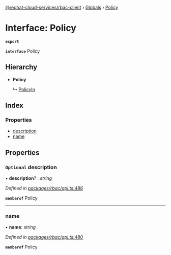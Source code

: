 [@redhat-cloud-services/rbac-client](../README.md) › [Globals](../globals.md) › [Policy](policy.md)

# Interface: Policy

**`export`** 

**`interface`** Policy

## Hierarchy

* **Policy**

  ↳ [PolicyIn](policyin.md)

## Index

### Properties

* [description](policy.md#optional-description)
* [name](policy.md#name)

## Properties

### `Optional` description

• **description**? : *string*

*Defined in [packages/rbac/api.ts:486](https://github.com/RedHatInsights/javascript-clients/blob/master/packages/rbac/api.ts#L486)*

**`memberof`** Policy

___

###  name

• **name**: *string*

*Defined in [packages/rbac/api.ts:480](https://github.com/RedHatInsights/javascript-clients/blob/master/packages/rbac/api.ts#L480)*

**`memberof`** Policy
